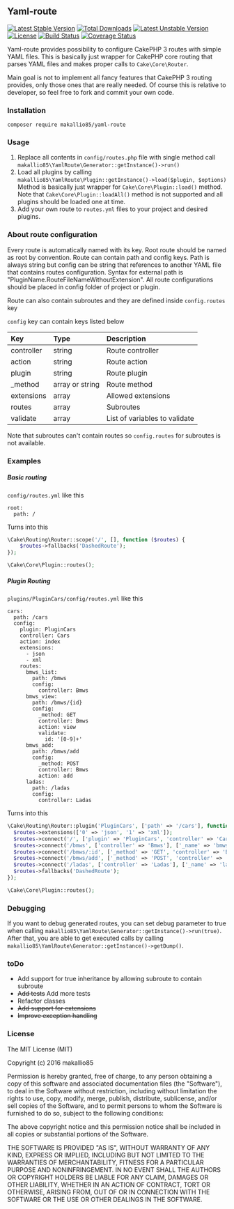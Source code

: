 Yaml-route
----------
[![Latest Stable Version](https://poser.pugx.org/makallio85/yaml-route/v/stable)](https://packagist.org/packages/makallio85/yaml-route) [![Total Downloads](https://poser.pugx.org/makallio85/yaml-route/downloads)](https://packagist.org/packages/makallio85/yaml-route) [![Latest Unstable Version](https://poser.pugx.org/makallio85/yaml-route/v/unstable)](https://packagist.org/packages/makallio85/yaml-route) [![License](https://poser.pugx.org/makallio85/yaml-route/license)](https://packagist.org/packages/makallio85/yaml-route) [![Build Status](https://travis-ci.org/makallio85/yaml-route.svg?branch=master)](https://travis-ci.org/makallio85/yaml-route) [![Coverage Status](https://coveralls.io/repos/makallio85/yaml-route/badge.svg?branch=master&service=github)](https://coveralls.io/github/makallio85/yaml-route?branch=master)

Yaml-route provides possibility to configure CakePHP 3 routes with simple YAML files. This is basically just wrapper for CakePHP core routing that parses YAML files and makes proper calls to ```Cake\Core\Router```.

Main goal is not to implement all fancy features that CakePHP 3 routing provides, only those ones that are really needed. Of course this is relative to developer, so feel free to fork and commit your own code.

### Installation ###

```composer require makallio85/yaml-route```

### Usage ###

1. Replace all contents in ```config/routes.php``` file with single method call ```makallio85\YamlRoute\Generator::getInstance()->run()```
2. Load all plugins by calling ```makallio85\YamlRoute\Plugin::getInstance()->load($plugin, $options)```  Method is basically just wrapper for ```Cake\Core\Plugin::load()``` method. Note that ```Cake\Core\Plugin::loadAll()``` method is not supported and all plugins should be loaded one at time.
3. Add your own route to ```routes.yml``` files to your project and desired plugins.

### About route configuration ###

Every route is automatically named with its key. Root route should be named as root by convention.
Route can contain path and config keys. Path is always string but config can be string that references to another YAML file that contains routes configuration. Syntax for external path is "PluginName.RouteFileNameWithoutExtension". All route configurations should be placed in config folder of project or plugin.

Route can also contain subroutes and they are defined inside ```config.routes``` key

```config``` key can contain keys listed below

| Key        | Type            | Description                   |
|:-----------|:----------------|:------------------------------|
| controller | string          | Route controller              |
| action     | string          | Route action                  |
| plugin     | string          | Route plugin                  |
| _method    | array or string | Route method                  |
| extensions | array           | Allowed extensions            |
| routes     | array           | Subroutes                     |
| validate   | array           | List of variables to validate |

Note that subroutes can't contain routes so ```config.routes``` for subroutes is not available.

### Examples ###

##### Basic routing #####
```config/routes.yml``` like this
```
root:
  path: /
```

Turns into this

```php
\Cake\Routing\Router::scope('/', [], function ($routes) {
	$routes->fallbacks('DashedRoute');
});

\Cake\Core\Plugin::routes();
```

##### Plugin Routing #####

```plugins/PluginCars/config/routes.yml``` like this

```
cars:
  path: /cars
  config:
    plugin: PluginCars
    controller: Cars
    action: index
    extensions:
      - json
      - xml
    routes:
      bmws_list:
        path: /bmws
        config:
          controller: Bmws
      bmws_view:
        path: /bmws/{id}
        config:
          _method: GET
          controller: Bmws
          action: view
          validate:
            id: '[0-9]+'
      bmws_add:
        path: /bmws/add
        config:
          _method: POST
          controller: Bmws
          action: add
      ladas:
        path: /ladas
        config:
          controller: Ladas
```

Turns into this

```php
\Cake\Routing\Router::plugin('PluginCars', ['path' => '/cars'], function ($routes) {
  $routes->extensions(['0' => 'json', '1' => 'xml']);
  $routes->connect('/', ['plugin' => 'PluginCars', 'controller' => 'Cars', 'action' => 'index'], ['_name' => 'cars']);
  $routes->connect('/bmws', ['controller' => 'Bmws'], ['_name' => 'bmws_list']);
  $routes->connect('/bmws/:id', ['_method' => 'GET', 'controller' => 'Bmws', 'action' => 'view'], ['_name' => 'bmws_view', 'pass' => ['0' => 'id'], 'id' => '[0-9]+']);
  $routes->connect('/bmws/add', ['_method' => 'POST', 'controller' => 'Bmws', 'action' => 'add'], ['_name' => 'bmws_add']);
  $routes->connect('/ladas', ['controller' => 'Ladas'], ['_name' => 'ladas']);
  $routes->fallbacks('DashedRoute');
});

\Cake\Core\Plugin::routes();
```

### Debugging ###

If you want to debug generated routes, you can set debug parameter to true when calling ```makallio85\YamlRoute\Generator::getInstance()->run(true)```.
After that, you are able to get executed calls by calling ```makallio85\YamlRoute\Generator::getInstance()->getDump()```.

### toDo ###

- Add support for true inheritance by allowing subroute to contain subroute
- ~~Add tests~~ Add more tests
- Refactor classes
- ~~Add support for extensions~~
- ~~Improve exception handling~~

### License ###

The MIT License (MIT)

Copyright (c) 2016 makallio85

Permission is hereby granted, free of charge, to any person obtaining a copy
of this software and associated documentation files (the "Software"), to deal
in the Software without restriction, including without limitation the rights
to use, copy, modify, merge, publish, distribute, sublicense, and/or sell
copies of the Software, and to permit persons to whom the Software is
furnished to do so, subject to the following conditions:

The above copyright notice and this permission notice shall be included in all
copies or substantial portions of the Software.

THE SOFTWARE IS PROVIDED "AS IS", WITHOUT WARRANTY OF ANY KIND, EXPRESS OR
IMPLIED, INCLUDING BUT NOT LIMITED TO THE WARRANTIES OF MERCHANTABILITY,
FITNESS FOR A PARTICULAR PURPOSE AND NONINFRINGEMENT. IN NO EVENT SHALL THE
AUTHORS OR COPYRIGHT HOLDERS BE LIABLE FOR ANY CLAIM, DAMAGES OR OTHER
LIABILITY, WHETHER IN AN ACTION OF CONTRACT, TORT OR OTHERWISE, ARISING FROM,
OUT OF OR IN CONNECTION WITH THE SOFTWARE OR THE USE OR OTHER DEALINGS IN THE
SOFTWARE.
